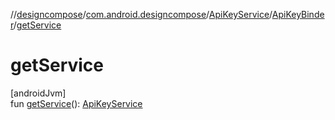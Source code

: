 //[designcompose](../../../../index.md)/[com.android.designcompose](../../index.md)/[ApiKeyService](../index.md)/[ApiKeyBinder](index.md)/[getService](get-service.md)

# getService

[androidJvm]\
fun [getService](get-service.md)(): [ApiKeyService](../index.md)
